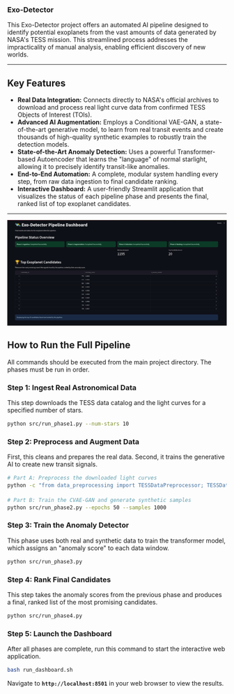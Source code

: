 ### Exo-Detector

This Exo-Detector project offers an automated AI pipeline designed to identify potential exoplanets from the vast amounts of data generated by NASA's TESS mission. This streamlined process addresses the impracticality of manual analysis, enabling efficient discovery of new worlds.

---

## Key Features

* **Real Data Integration:** Connects directly to NASA's official archives to download and process real light curve data from confirmed TESS Objects of Interest (TOIs).
* **Advanced AI Augmentation:** Employs a Conditional VAE-GAN, a state-of-the-art generative model, to learn from real transit events and create thousands of high-quality synthetic examples to robustly train the detection models.
* **State-of-the-Art Anomaly Detection:** Uses a powerful Transformer-based Autoencoder that learns the "language" of normal starlight, allowing it to precisely identify transit-like anomalies.
* **End-to-End Automation:** A complete, modular system handling every step, from raw data ingestion to final candidate ranking.
* **Interactive Dashboard:** A user-friendly Streamlit application that visualizes the status of each pipeline phase and presents the final, ranked list of top exoplanet candidates.

---


![Exo-Detector Dashboard](dashboard.png)


## How to Run the Full Pipeline

All commands should be executed from the main project directory. The phases must be run in order.

### Step 1: Ingest Real Astronomical Data

This step downloads the TESS data catalog and the light curves for a specified number of stars.

```bash
python src/run_phase1.py --num-stars 10
```

### Step 2: Preprocess and Augment Data

First, this cleans and prepares the real data. Second, it trains the generative AI to create new transit signals.

```bash
# Part A: Preprocess the downloaded light curves
python -c "from data_preprocessing import TESSDataPreprocessor; TESSDataPreprocessor().run_preprocessing_pipeline()"

# Part B: Train the CVAE-GAN and generate synthetic samples
python src/run_phase2.py --epochs 50 --samples 1000
```

### Step 3: Train the Anomaly Detector

This phase uses both real and synthetic data to train the transformer model, which assigns an "anomaly score" to each data window.

```bash
python src/run_phase3.py
```

### Step 4: Rank Final Candidates

This step takes the anomaly scores from the previous phase and produces a final, ranked list of the most promising candidates.

```bash
python src/run_phase4.py
```

### Step 5: Launch the Dashboard

After all phases are complete, run this command to start the interactive web application.

```bash
bash run_dashboard.sh
```

Navigate to **`http://localhost:8501`** in your web browser to view the results.